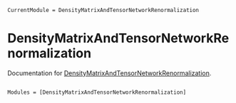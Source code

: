 ```@meta
CurrentModule = DensityMatrixAndTensorNetworkRenormalization
```

# DensityMatrixAndTensorNetworkRenormalization

Documentation for [DensityMatrixAndTensorNetworkRenormalization](https://github.com/exAClior/DensityMatrixAndTensorNetworkRenormalization.jl).

```@index
```

```@autodocs
Modules = [DensityMatrixAndTensorNetworkRenormalization]
```
